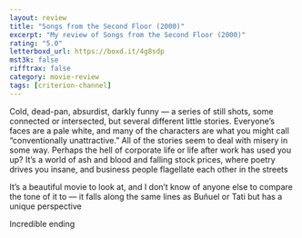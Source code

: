 ```yaml
---
layout: review
title: "Songs from the Second Floor (2000)"
excerpt: "My review of Songs from the Second Floor (2000)"
rating: "5.0"
letterboxd_url: https://boxd.it/4g8sdp
mst3k: false
rifftrax: false
category: movie-review
tags: [criterion-channel]
---
```


Cold, dead-pan, absurdist, darkly funny — a series of still shots, some connected or intersected, but several different little stories. Everyone’s faces are a pale white, and many of the characters are what you might call “conventionally unattractive.” All of the stories seem to deal with misery in some way. Perhaps the hell of corporate life or life after work has used you up? It’s a world of ash and blood and falling stock prices, where poetry drives you insane, and business people flagellate each other in the streets

It’s a beautiful movie to look at, and I don’t know of anyone else to compare the tone of it to — it falls along the same lines as Buñuel or Tati but has a unique perspective

Incredible ending

